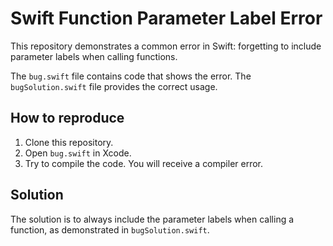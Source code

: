 # Swift Function Parameter Label Error

This repository demonstrates a common error in Swift: forgetting to include parameter labels when calling functions.

The `bug.swift` file contains code that shows the error. The `bugSolution.swift` file provides the correct usage.

## How to reproduce

1. Clone this repository.
2. Open `bug.swift` in Xcode.
3. Try to compile the code.  You will receive a compiler error.

## Solution

The solution is to always include the parameter labels when calling a function, as demonstrated in `bugSolution.swift`.